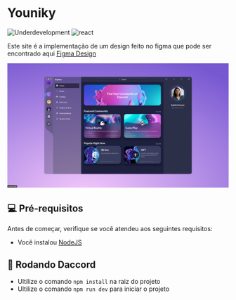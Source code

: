 # Youniky

![Underdevelopment](https://img.shields.io/badge/in-construction-fcd303?style=flat&logo=build&logoColor=white)
![react](https://img.shields.io/badge/React-blue?style=flat&logo=react)

Este site é a implementação de um design feito no figma que pode ser encontrado aqui [Figma Design](https://www.figma.com/file/928tW4opQ13sAzJSTpFc3D/Web-App-UI-Design-(Community)?type=design&node-id=188-5060&mode=design)


<p align="center">
  <img src="./.github/preview.png">
</p>

## 💻 Pré-requisitos

Antes de começar, verifique se você atendeu aos seguintes requisitos:

* Você instalou [NodeJS](https://github.com/)


## 🚀 Rodando Daccord

* Ultilize o comando `npm install` na raiz do projeto
* Ultilize o comando `npm run dev` para iniciar o projeto